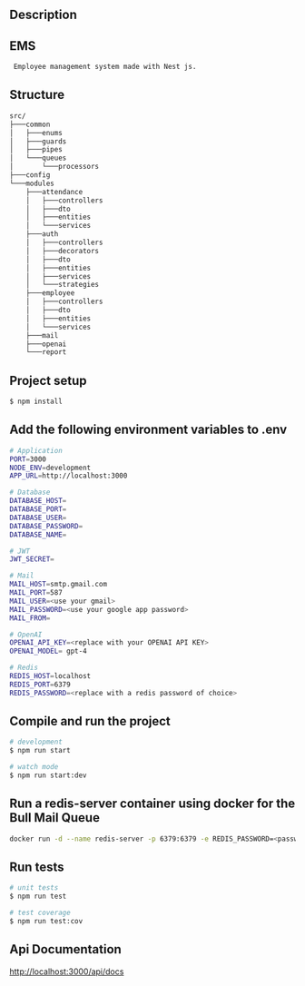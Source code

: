 

## Description
## EMS
```bash
 Employee management system made with Nest js.
```
## Structure
```bash
src/
├───common
│   ├───enums
│   ├───guards
│   ├───pipes
│   └───queues
│       └───processors
├───config
└───modules
    ├───attendance
    │   ├───controllers
    │   ├───dto
    │   ├───entities
    │   └───services
    ├───auth
    │   ├───controllers
    │   ├───decorators
    │   ├───dto
    │   ├───entities
    │   ├───services
    │   └───strategies
    ├───employee
    │   ├───controllers
    │   ├───dto
    │   ├───entities
    │   └───services
    ├───mail
    ├───openai
    └───report
```
## Project setup

```bash
$ npm install
```
## Add the following environment variables to .env
```bash
# Application
PORT=3000
NODE_ENV=development
APP_URL=http://localhost:3000

# Database
DATABASE_HOST=
DATABASE_PORT=
DATABASE_USER=
DATABASE_PASSWORD=
DATABASE_NAME=

# JWT
JWT_SECRET=

# Mail
MAIL_HOST=smtp.gmail.com
MAIL_PORT=587
MAIL_USER=<use your gmail>
MAIL_PASSWORD=<use your google app password>
MAIL_FROM=

# OpenAI
OPENAI_API_KEY=<replace with your OPENAI API KEY>
OPENAI_MODEL= gpt-4

# Redis
REDIS_HOST=localhost
REDIS_PORT=6379
REDIS_PASSWORD=<replace with a redis password of choice>

```
## Compile and run the project

```bash
# development
$ npm run start

# watch mode
$ npm run start:dev
```
## Run a redis-server container using docker for the Bull Mail Queue

```bash
docker run -d --name redis-server -p 6379:6379 -e REDIS_PASSWORD=<password> redis redis-server --requirepass <password>
```

## Run tests

```bash
# unit tests
$ npm run test

# test coverage
$ npm run test:cov
```

## Api Documentation

[http://localhost:3000/api/docs](http://localhost:3000/api/docs)

